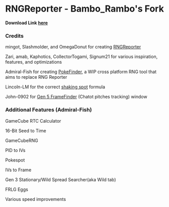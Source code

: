 # RNGReporter - Bambo_Rambo's Fork

**Download Link [here](https://ci.appveyor.com/project/Bambo-Rambo/rngreporter/build/artifacts)**

### Credits
mingot, Slashmolder, and OmegaDonut for creating [RNGReporter](https://github.com/Slashmolder/RNGReporter)

Zari, amab, Kaphotics, CollectorTogami, Signum21 for various inspiration, features, and optimizations

Admiral-Fish for creating [PokeFinder](https://github.com/Admiral-Fish/PokeFinder), a WIP cross platform RNG tool that aims to replace RNG Reporter

Lincoln-LM for the correct [shaking spot](https://github.com/Bambo-Rambo/RNGReporter/commit/2fddc9a30fc42040b406e8ad680413a6da69c6f1) formula

John-0902 for [Gen 5 FrameFinder](https://github.com/Bambo-Rambo/RNGReporter/commit/f9060096e140ce5c4d161576c9faeabd4aa885a3) (Chatot pitches tracking) window

### Additional Features (Admiral-Fish)
GameCube RTC Calculator

16-Bit Seed to Time

GameCubeRNG

PID to IVs

Pokespot

IVs to Frame

Gen 3 Stationary/Wild Spread Searcher(aka Wild tab)

FRLG Eggs

Various speed improvements
